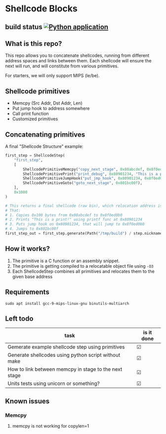 # Shellcode Blocks

## build status [![Python application](https://github.com/shaymargolis/shellcode-blocks/actions/workflows/python-app.yml/badge.svg)](https://github.com/shaymargolis/shellcode-blocks/actions/workflows/python-app.yml)

## What is this repo?

This repo allows you to concatenate shellcodes, running from different address spaces and links between them.
Each shellcode will ensure the next will run, and will constitute from various primitives.

For starters, we will only support MIPS (le/be).

## Shellcode primitives

- Memcpy (Src Addr, Dst Addr, Len)
- Put jump hook to address somewhere
- Call print function
- Customized primitives

## Concatenating primitives

A final "Shellcode Structure" example:

```python
first_step = ShellcodeStep(
    "first_step",
    [
        ShellcodePrimitiveMemcpy("copy_next_stage", 0x80abcdef, 0x8f0ed0b0, 0x100),
        ShellcodePrimitivePrint("print_debug", 0x80901234, "This is a print!\n"),
        ShellcodePrimitiveJumpHook("put_jmp_hook", 0x80901234, 0x8f0ed0b0),
        ShellcodePrimitiveGoto("goto_next_stage", 0x801bc00f),
    ],
    0x1000
)

# This returns a final shellcode (raw bin), which relocation address is 0xbfc00000,
# That:
# 1. Copies 0x100 bytes from 0x80abcdef to 0x8f0ed0b0
# 2. Prints "This is a print!" using printf func at 0x80901234
# 3. Puts jump hook on 0x80901234, that will jump to 0x8f0ed0b0
# 4. Jumps to 0x801bc00f
first_step_out = first_step.generate(Path("/tmp/build") / step.nickname)
```

## How it works?

1. The primitive is a C function or an assembly snippet.
2. The primitive is getting compiled to a relocatable object file using `-O3`
3. Each ShellcodeStep combines all primitives and relocates them to the given base address

## Requirements

```
sudo apt install gcc-9-mips-linux-gnu binutils-multiarch
```

## Left todo

| task                                                  | is it done |
|-----------------------------------------------------  |------------|
| Gemerate example shellcode step using primitives      | ☑          |
| Generate shellcodes using python script without make  | ☑          |
| How to link between memcpy in stage to the next stage | ☑          |
| Units tests using unicorn or something?               | ☑          |


## Known issues

### Memcpy

1. memcpy is not working for copylen=1
